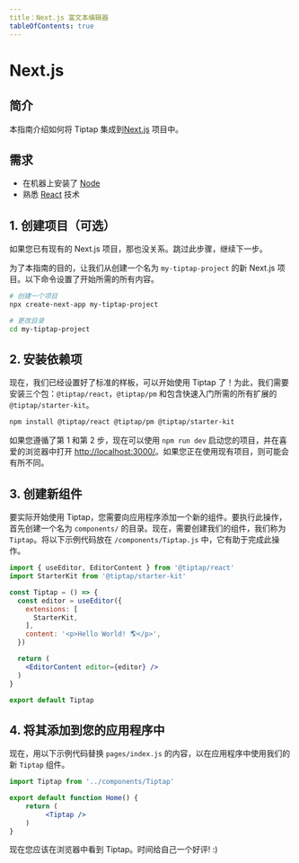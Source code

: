 ```yaml
---
title：Next.js 富文本编辑器
tableOfContents: true
---
```


# Next.js

## 简介
本指南介绍如何将 Tiptap 集成到[Next.js](https://nextjs.org/) 项目中。

## 需求
* 在机器上安装了 [Node](https://nodejs.org/en/download/)
* 熟悉 [React](https://reactjs.org/) 技术

## 1. 创建项目（可选）
如果您已有现有的 Next.js 项目，那也没关系。跳过此步骤，继续下一步。

为了本指南的目的，让我们从创建一个名为 `my-tiptap-project` 的新 Next.js 项目。以下命令设置了开始所需的所有内容。 
```bash
# 创建一个项目
npx create-next-app my-tiptap-project

# 更改目录
cd my-tiptap-project
```

## 2. 安装依赖项
现在，我们已经设置好了标准的样板，可以开始使用 Tiptap 了！为此，我们需要安装三个包：`@tiptap/react`，`@tiptap/pm` 和包含快速入门所需的所有扩展的 `@tiptap/starter-kit`。

```bash
npm install @tiptap/react @tiptap/pm @tiptap/starter-kit
```

如果您遵循了第 1 和第 2 步，现在可以使用 `npm run dev` 启动您的项目，并在喜爱的浏览器中打开 [http://localhost:3000/](http://localhost:3000/)。如果您正在使用现有项目，则可能会有所不同。

## 3. 创建新组件
要实际开始使用 Tiptap，您需要向应用程序添加一个新的组件。要执行此操作，首先创建一个名为 `components/` 的目录。现在，需要创建我们的组件，我们称为 `Tiptap`。将以下示例代码放在 `/components/Tiptap.js` 中，它有助于完成此操作。

```jsx
import { useEditor, EditorContent } from '@tiptap/react'
import StarterKit from '@tiptap/starter-kit'

const Tiptap = () => {
  const editor = useEditor({
    extensions: [
      StarterKit,
    ],
    content: '<p>Hello World! 🌎️</p>',
  })

  return (
    <EditorContent editor={editor} />
  )
}

export default Tiptap
```

## 4. 将其添加到您的应用程序中
现在，用以下示例代码替换 `pages/index.js` 的内容，以在应用程序中使用我们的新 `Tiptap` 组件。

```jsx
import Tiptap from '../components/Tiptap'

export default function Home() {
    return (
         <Tiptap />
    )
}
```
现在您应该在浏览器中看到 Tiptap。时间给自己一个好评! :)
